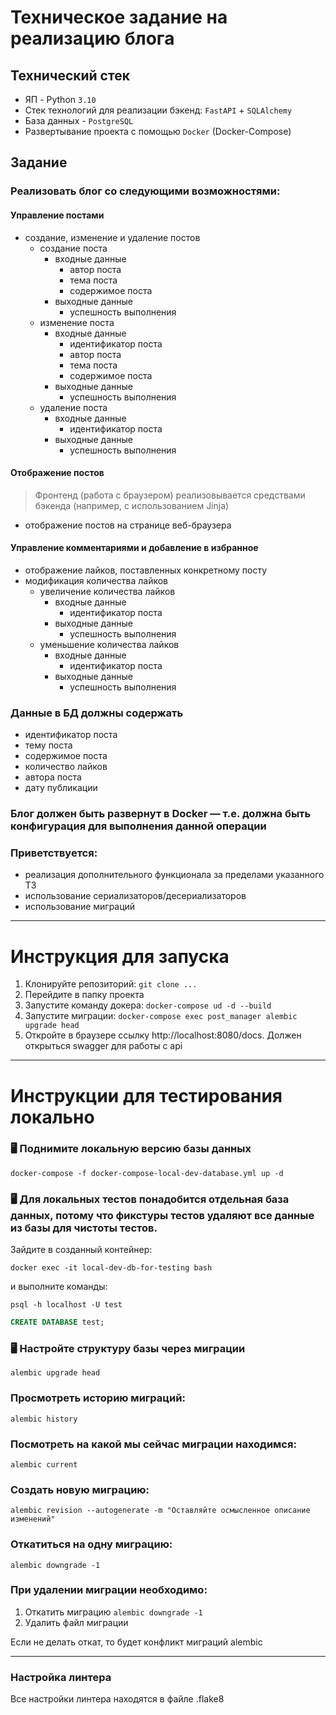 # Техническое задание на реализацию блога

## Технический стек

- ЯП - Python `3.10`
- Стек технологий для реализации бэкенд: `FastAPI` + `SQLAlchemy`  
- База данных - `PostgreSQL`
- Развертывание проекта с помощью `Docker` (Docker-Compose)

## Задание

### Реализовать блог со следующими возможностями:

#### Управление постами

- создание, изменение и удаление постов
    - создание поста
        - входные данные
            - автор поста
            - тема поста
            - содержимое поста
        - выходные данные
            - успешность выполнения
    - изменение поста
        - входные данные
            - идентификатор поста
            - автор поста
            - тема поста
            - содержимое поста
        - выходные данные
            - успешность выполнения
    - удаление поста
        - входные данные
            - идентификатор поста
        - выходные данные
            - успешность выполнения

#### Отображение постов

> Фронтенд (работа с браузером) реализовывается средствами бэкенда (например, с использованием Jinja)

- отображение постов на странице веб-браузера

#### Управление комментариями и добавление в избранное

- отображение лайков, поставленных конкретному посту
- модификация количества лайков
    - увеличение количества лайков
        - входные данные
            - идентификатор поста
        - выходные данные
            - успешность выполнения
    - уменьшение количества лайков
        - входные данные
            - идентификатор поста
        - выходные данные
            - успешность выполнения

### Данные в БД должны содержать

- идентификатор поста
- тему поста
- содержимое поста
- количество лайков
- автора поста
- дату публикации

### Блог должен быть развернут в Docker — т.е. должна быть конфигурация для выполнения данной операции

### Приветствуется:

- реализация дополнительного функционала за пределами указанного ТЗ
- использование сериализаторов/десериализаторов
- использование миграций

---

# Инструкция для запуска

1. Клонируйте репозиторий: `git clone ...`
2. Перейдите в папку проекта
3. Запустите команду докера: `docker-compose ud -d --build`
4. Запустите миграции: `docker-compose exec post_manager alembic upgrade head`
5. Откройте в браузере ссылку http://localhost:8080/docs. Должен открыться swagger для работы с api

---

# Инструкции для тестирования локально

### :desktop_computer: Поднимите локальную версию базы данных

```commandline
docker-compose -f docker-compose-local-dev-database.yml up -d
```

### :desktop_computer: Для локальных тестов понадобится отдельная база данных, потому что фикстуры тестов удаляют все данные из базы для чистоты тестов.

Зайдите в созданный контейнер:

```commandline
docker exec -it local-dev-db-for-testing bash
```

и выполните команды:

```commandline
psql -h localhost -U test
```

```sql
CREATE DATABASE test;
```

### :desktop_computer: Настройте структуру базы через миграции

```commandline
alembic upgrade head
```

### Просмотреть историю миграций:

```commandline
alembic history
```

### Посмотреть на какой мы сейчас миграции находимся:

```commandline
alembic current
```

### Создать новую миграцию:

```commandline
alembic revision --autogenerate -m "Оставляйте осмысленное описание изменений"  
```

### Откатиться на одну миграцию:

```commandline
alembic downgrade -1
```

### При удалении миграции необходимо:

1. Откатить миграцию `alembic downgrade -1`
2. Удалить файл миграции

Если не делать откат, то будет конфликт миграций alembic

---

### Настройка линтера

Все настройки линтера находятся в файле .flake8